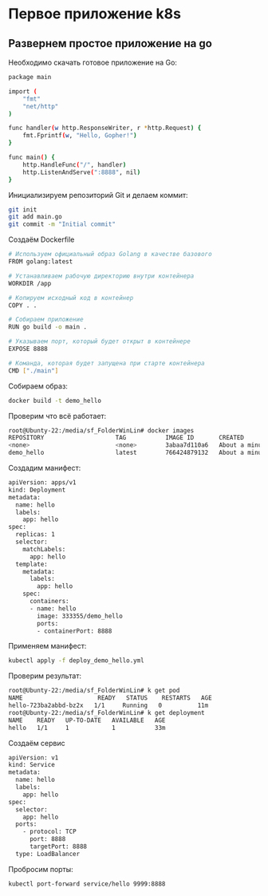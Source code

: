 # Первое приложение k8s
## Развернем простое приложение на go

Необходимо скачать готовое приложение на Go:
```sh
package main

import (
	"fmt"
	"net/http"
)

func handler(w http.ResponseWriter, r *http.Request) {
	fmt.Fprintf(w, "Hello, Gopher!")
}

func main() {
	http.HandleFunc("/", handler)
	http.ListenAndServe(":8888", nil)
}
```

Инициализируем репозиторий Git и делаем коммит:
```sh
git init
git add main.go
git commit -m "Initial commit"
```

Создаём Dockerfile
```sh
# Используем официальный образ Golang в качестве базового
FROM golang:latest

# Устанавливаем рабочую директорию внутри контейнера
WORKDIR /app

# Копируем исходный код в контейнер
COPY . .

# Собираем приложение
RUN go build -o main .

# Указываем порт, который будет открыт в контейнере
EXPOSE 8888

# Команда, которая будет запущена при старте контейнера
CMD ["./main"]
```

Собираем образ:
```sh
docker build -t demo_hello
```

Проверим что всё работает:
```sh
root@Ubunty-22:/media/sf_FolderWinLin# docker images
REPOSITORY                    TAG           IMAGE ID       CREATED              SIZE
<none>                        <none>        3abaa7d110a6   About a minute ago   340MB
demo_hello                    latest        766424879132   About a minute ago   2.31MB
```

Создадим манифест:
```sh
apiVersion: apps/v1
kind: Deployment
metadata:
  name: hello
  labels:
    app: hello
spec:
  replicas: 1
  selector:
    matchLabels:
      app: hello
  template:
    metadata:
      labels:
        app: hello
    spec:
      containers:
      - name: hello
        image: 333355/demo_hello
        ports:
        - containerPort: 8888
```

Применяем манифест:
```sh
kubectl apply -f deploy_demo_hello.yml
```

Проверим результат:
```sh
root@Ubunty-22:/media/sf_FolderWinLin# k get pod
NAME                     READY   STATUS    RESTARTS   AGE
hello-723ba2abbd-bz2x   1/1     Running   0          11m
root@Ubunty-22:/media/sf_FolderWinLin# k get deployment
NAME    READY   UP-TO-DATE   AVAILABLE   AGE
hello   1/1     1            1           33m
```

Создаём сервис
```sh
apiVersion: v1
kind: Service
metadata:
  name: hello
  labels:
    app: hello
spec:
  selector:
    app: hello
  ports:
    - protocol: TCP
      port: 8888
      targetPort: 8888
  type: LoadBalancer
```

Пробросим порты:
```sh
kubectl port-forward service/hello 9999:8888
```
